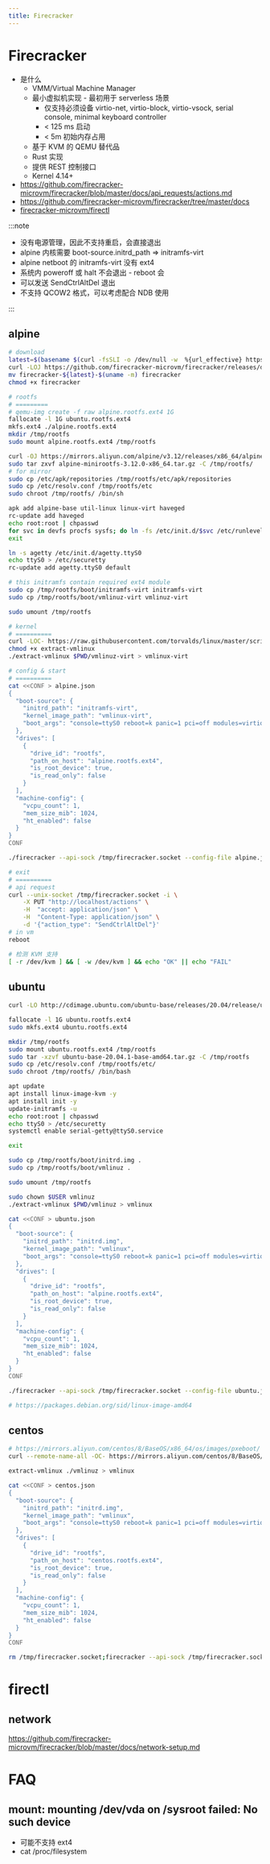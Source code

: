 ```yaml
---
title: Firecracker
---
```

# Firecracker
* 是什么
  * VMM/Virtual Machine Manager
  * 最小虚拟机实现 - 最初用于 serverless 场景
    * 仅支持必须设备 virtio-net, virtio-block, virtio-vsock, serial console, minimal keyboard controller
    * < 125 ms 启动
    * < 5m 初始内存占用
  * 基于 KVM 的 QEMU 替代品
  * Rust 实现
  * 提供 REST 控制接口
  * Kernel 4.14+
* https://github.com/firecracker-microvm/firecracker/blob/master/docs/api_requests/actions.md
* https://github.com/firecracker-microvm/firecracker/tree/master/docs
* [firecracker-microvm/firectl](https://github.com/firecracker-microvm/firectl)

:::note

- 没有电源管理，因此不支持重启，会直接退出
- alpine 内核需要 boot-source.initrd_path => initramfs-virt
- alpine netboot 的 initramfs-virt 没有 ext4
- 系统内 poweroff 或 halt 不会退出 - reboot 会
- 可以发送 SendCtrlAltDel 退出
- 不支持 QCOW2 格式，可以考虑配合 NDB 使用

:::

## alpine

```bash
# download
latest=$(basename $(curl -fsSLI -o /dev/null -w  %{url_effective} https://github.com/firecracker-microvm/firecracker/releases/latest))
curl -LOJ https://github.com/firecracker-microvm/firecracker/releases/download/${latest}/firecracker-${latest}-$(uname -m)
mv firecracker-${latest}-$(uname -m) firecracker
chmod +x firecracker

# rootfs
# =========
# qemu-img create -f raw alpine.rootfs.ext4 1G
fallocate -l 1G ubuntu.rootfs.ext4
mkfs.ext4 ./alpine.rootfs.ext4
mkdir /tmp/rootfs
sudo mount alpine.rootfs.ext4 /tmp/rootfs

curl -OJ https://mirrors.aliyun.com/alpine/v3.12/releases/x86_64/alpine-minirootfs-3.12.0-x86_64.tar.gz
sudo tar zxvf alpine-minirootfs-3.12.0-x86_64.tar.gz -C /tmp/rootfs/
# for mirror
sudo cp /etc/apk/repositories /tmp/rootfs/etc/apk/repositories
sudo cp /etc/resolv.conf /tmp/rootfs/etc
sudo chroot /tmp/rootfs/ /bin/sh

apk add alpine-base util-linux linux-virt haveged
rc-update add haveged
echo root:root | chpasswd
for svc in devfs procfs sysfs; do ln -fs /etc/init.d/$svc /etc/runlevels/boot; done
exit

ln -s agetty /etc/init.d/agetty.ttyS0
echo ttyS0 > /etc/securetty
rc-update add agetty.ttyS0 default

# this initramfs contain required ext4 module
sudo cp /tmp/rootfs/boot/initramfs-virt initramfs-virt
sudo cp /tmp/rootfs/boot/vmlinuz-virt vmlinuz-virt

sudo umount /tmp/rootfs

# kernel
# ==========
curl -LOC- https://raw.githubusercontent.com/torvalds/linux/master/scripts/extract-vmlinux
chmod +x extract-vmlinux
./extract-vmlinux $PWD/vmlinuz-virt > vmlinux-virt

# config & start
# ==========
cat <<CONF > alpine.json
{
  "boot-source": {
    "initrd_path": "initramfs-virt",
    "kernel_image_path": "vmlinux-virt",
    "boot_args": "console=ttyS0 reboot=k panic=1 pci=off modules=virtio_mmio,ext4 rootfstype=ext4"
  },
  "drives": [
    {
      "drive_id": "rootfs",
      "path_on_host": "alpine.rootfs.ext4",
      "is_root_device": true,
      "is_read_only": false
    }
  ],
  "machine-config": {
    "vcpu_count": 1,
    "mem_size_mib": 1024,
    "ht_enabled": false
  }
}
CONF

./firecracker --api-sock /tmp/firecracker.socket --config-file alpine.json

# exit
# ==========
# api request
curl --unix-socket /tmp/firecracker.socket -i \
    -X PUT "http://localhost/actions" \
    -H  "accept: application/json" \
    -H  "Content-Type: application/json" \
    -d '{"action_type": "SendCtrlAltDel"}'
# in vm
reboot

# 检测 KVM 支持
[ -r /dev/kvm ] && [ -w /dev/kvm ] && echo "OK" || echo "FAIL"
```


## ubuntu

```bash
curl -LO http://cdimage.ubuntu.com/ubuntu-base/releases/20.04/release/ubuntu-base-20.04.1-base-amd64.tar.gz

fallocate -l 1G ubuntu.rootfs.ext4
sudo mkfs.ext4 ubuntu.rootfs.ext4

mkdir /tmp/rootfs
sudo mount ubuntu.rootfs.ext4 /tmp/rootfs
sudo tar -xzvf ubuntu-base-20.04.1-base-amd64.tar.gz -C /tmp/rootfs
sudo cp /etc/resolv.conf /tmp/rootfs/etc/
sudo chroot /tmp/rootfs/ /bin/bash

apt update
apt install linux-image-kvm -y
apt install init -y
update-initramfs -u
echo root:root | chpasswd
echo ttyS0 > /etc/securetty
systemctl enable serial-getty@ttyS0.service

exit

sudo cp /tmp/rootfs/boot/initrd.img .
sudo cp /tmp/rootfs/boot/vmlinuz .

sudo umount /tmp/rootfs

sudo chown $USER vmlinuz
./extract-vmlinux $PWD/vmlinuz > vmlinux

cat <<CONF > ubuntu.json
{
  "boot-source": {
    "initrd_path": "initrd.img",
    "kernel_image_path": "vmlinux",
    "boot_args": "console=ttyS0 reboot=k panic=1 pci=off modules=virtio_mmio,ext4 rootfstype=ext4"
  },
  "drives": [
    {
      "drive_id": "rootfs",
      "path_on_host": "alpine.rootfs.ext4",
      "is_root_device": true,
      "is_read_only": false
    }
  ],
  "machine-config": {
    "vcpu_count": 1,
    "mem_size_mib": 1024,
    "ht_enabled": false
  }
}
CONF

./firecracker --api-sock /tmp/firecracker.socket --config-file ubuntu.json
```


```bash
# https://packages.debian.org/sid/linux-image-amd64
```

## centos
```bash
# https://mirrors.aliyun.com/centos/8/BaseOS/x86_64/os/images/pxeboot/
curl --remote-name-all -OC- https://mirrors.aliyun.com/centos/8/BaseOS/x86_64/os/images/pxeboot/{initrd.img,vmlinuz}

extract-vmlinux ./vmlinuz > vmlinux

cat <<CONF > centos.json
{
  "boot-source": {
    "initrd_path": "initrd.img",
    "kernel_image_path": "vmlinux",
    "boot_args": "console=ttyS0 reboot=k panic=1 pci=off modules=virtio_mmio,ext4 rootfstype=ext4"
  },
  "drives": [
    {
      "drive_id": "rootfs",
      "path_on_host": "centos.rootfs.ext4",
      "is_root_device": true,
      "is_read_only": false
    }
  ],
  "machine-config": {
    "vcpu_count": 1,
    "mem_size_mib": 1024,
    "ht_enabled": false
  }
}
CONF

rm /tmp/firecracker.socket;firecracker --api-sock /tmp/firecracker.socket --config-file centos.json
```

# firectl
## network
https://github.com/firecracker-microvm/firecracker/blob/master/docs/network-setup.md

# FAQ
## mount: mounting /dev/vda on /sysroot failed: No such device
* 可能不支持 ext4
* cat /proc/filesystem
